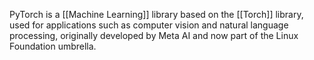 PyTorch is a [[Machine Learning]] library based on the [[Torch]] library, used for applications such as computer vision and natural language processing, originally developed by Meta AI and now part of the Linux Foundation umbrella.